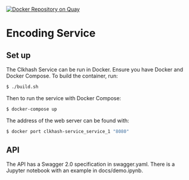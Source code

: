 [![Docker Repository on Quay](https://quay.io/repository/n1analytics/encoding-service/status "Docker Repository on Quay")](https://quay.io/repository/n1analytics/encoding-service)

# Encoding Service

## Set up

The Clkhash Service can be run in Docker. Ensure you have Docker and Docker Compose. To build the container, run:
```bash
$ ./build.sh
```

Then to run the service with Docker Compose:
```bash
$ docker-compose up
```

The address of the web server can be found with:
```bash
$ docker port clkhash-service_service_1 "8080"
```

## API

The API has a Swagger 2.0 specification in swagger.yaml. There is a Jupyter notebook with an example in docs/demo.ipynb.
